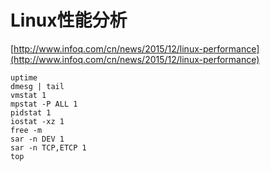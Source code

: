 # Linux性能分析
[http://www.infoq.com/cn/news/2015/12/linux-performance](http://www.infoq.com/cn/news/2015/12/linux-performance)

	uptime
	dmesg | tail
	vmstat 1
	mpstat -P ALL 1
	pidstat 1
	iostat -xz 1
	free -m
	sar -n DEV 1
	sar -n TCP,ETCP 1
	top